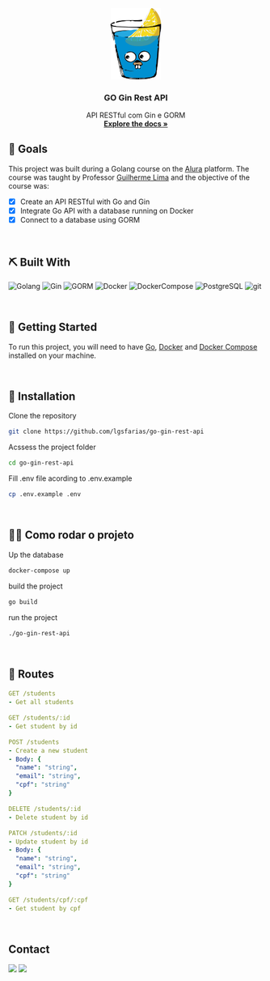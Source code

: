 <p align="center">
  <a href="https://github.com/lgsfarias/go-gin-rest-api">
    <img src="./assets/icon.png" alt="readme-logo" width="100">
  </a>

  <h3 align="center">
    GO Gin Rest API
  </h3>
  <p align="center">
    API RESTful com Gin e GORM
    <br />
    <a href="https://github.com/lgsfarias/go-gin-rest-api"><strong>Explore the docs »</strong></a>
    <br />
</p>

## 🎯 Goals

This project was built during a Golang course on the [Alura](https://www.alura.com.br/) platform. The course was taught by Professor [Guilherme Lima](https://www.linkedin.com/in/guilherme-lima-458925178/) and the objective of the course was:

- [x] Create an API RESTful with Go and Gin
- [x] Integrate Go API with a database running on Docker
- [x] Connect to a database using GORM

<br/>

## ⛏️ Built With

![Golang](https://img.shields.io/badge/-Golang-00ADD8?style=flat-square&logo=go&logoColor=white)
![Gin](https://img.shields.io/badge/-Gin-00ADD8?style=flat-square&logo=go&logoColor=white)
![GORM](https://img.shields.io/badge/-GORM-00ADD8?style=flat-square&logo=go&logoColor=white)
![Docker](https://img.shields.io/badge/-Docker-2496ED?style=flat-square&logo=docker&logoColor=white)
![DockerCompose](https://img.shields.io/badge/-DockerCompose-2496ED?style=flat-square&logo=docker&logoColor=white)
![PostgreSQL](https://img.shields.io/badge/-PostgreSQL-336791?style=flat-square&logo=postgresql&logoColor=white)
![git](https://img.shields.io/badge/-git-F05032?style=flat-square&logo=git&logoColor=white)

<br/>

## 🏁 Getting Started

To run this project, you will need to have [Go](https://golang.org/), [Docker](https://www.docker.com/) and [Docker Compose](https://docs.docker.com/compose/) installed on your machine.

<br/>

## 🚀 Installation

Clone the repository

```sh
git clone https://github.com/lgsfarias/go-gin-rest-api
```

Acssess the project folder

```sh
cd go-gin-rest-api
```

Fill .env file acording to .env.example

```bash
cp .env.example .env
```

<br/>

## 🏃🏽 Como rodar o projeto

Up the database

```sh
docker-compose up
```

build the project

```sh
go build
```

run the project

```sh
./go-gin-rest-api
```

<br/>

## 🚀 Routes

```yml
GET /students
- Get all students
```

```yml
GET /students/:id
- Get student by id
```

```yml
POST /students
- Create a new student
- Body: {
  "name": "string",
  "email": "string",
  "cpf": "string"
}
```

```yml
DELETE /students/:id
- Delete student by id
```

```yml
PATCH /students/:id
- Update student by id
- Body: {
  "name": "string",
  "email": "string",
  "cpf": "string"
}
```

```yml
GET /students/cpf/:cpf
- Get student by cpf
```

<br/>

## Contact

<div>
  <a href="https://www.linkedin.com/in/lgsfarias" target="_blank"><img src="https://img.shields.io/badge/-LinkedIn-%230077B5?style=for-the-badge&logo=linkedin&logoColor=white" target="_blank"></a>
  <a href = "mailto:lgsfarias.dev@gmail.com"><img src="https://img.shields.io/badge/Gmail-D14836?style=for-the-badge&logo=gmail&logoColor=white" target="_blank"></a>
</div>
